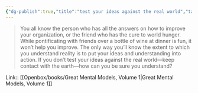 ```yaml
---
{"dg-publish":true,"title":"test your ideas against the real world","tags":["quotes"],"date":"2024-05-06T10:18:52+03:00","modified_at":"2024-05-22T15:33:57+03:00","aliases":"test your ideas against the real world","dg-path":"/quotes/202405061018.md","permalink":"/quotes/202405061018/","dgPassFrontmatter":true}
---
```



> You all know the person who has all the answers on how to improve your organization, or the friend who has the cure to world hunger. While pontificating with friends over a bottle of wine at dinner is fun, it won’t help you improve. The only way you’ll know the extent to which you understand reality is to put your ideas and understanding into action. If you don’t test your ideas against the real world—keep contact with the earth—how can you be sure you understand?

Link:: [[Openbox/books/Great Mental Models, Volume 1\|Great Mental Models, Volume 1]]
